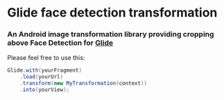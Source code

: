 
# Glide face detection transformation

### An Android image transformation library providing cropping above Face Detection for [Glide](https://github.com/bumptech/glide)

Please feel free to use this:

```java
Glide.with(yourFragment)
    .load(yourUrl)
    .transform(new MyTransformation(context))
    .into(yourView);
```
